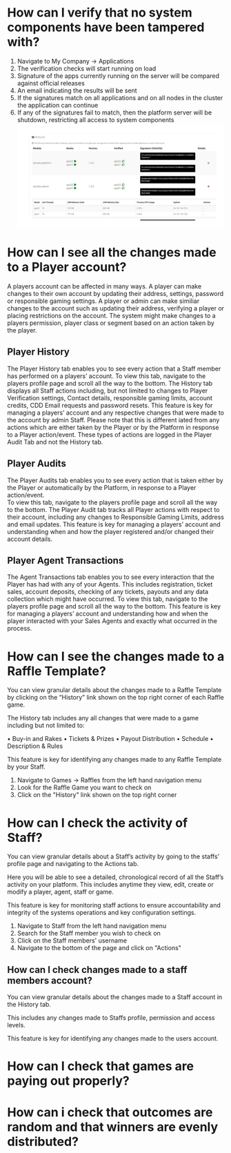 <!-- TITLE: Platform Administration  -->
<!-- SUBTITLE: Common uses cases for administering your lottery and raffle platform  -->


# How can I verify that no system components have been tampered with?
1. Navigate to My Company -> Applications
2. The verification checks will start running on load
3. Signature of the apps currently running on the server will be compared against official releases
4. An email indicating the results will be sent
5. If the signatures match on all applications and on all nodes in the cluster the application can continue
6. If any of the signatures fail to match, then the platform server will be shutdown, restricting all access to system components
![App Verification](/uploads/app-verification.png "App Verification")

# How can I see all the changes made to a Player account?
A players account can be affected in many ways.
A player can make changes to their own account by updating their address, settings, password or responsible gaming settings.
A player or admin can make similiar changes to the account such as updating their address, verifying a player or placing restrictions on the account.
The system might make changes to a players permission, player class or segment based on an action taken by the player.



## Player History
The Player History tab enables you to see every action that a Staff member has performed on a players’ account. 
To view this tab, navigate to the players profile page and scroll all the way to the bottom. 
The History tab displays all Staff actions including, but not limited to changes to Player Verification settings, Contact details, responsible gaming limits, account credits, CDD Email requests and password resets. 
This feature is key for managing a players’ account and any respective changes that were made to the account by admin Staff.
Please note that this is different  iated from any actions which are either taken by the Player or by the Platform in response to a Player action/event. These types of actions are logged in the Player Audit Tab and not the History tab. 

## Player Audits

The Player Audits tab enables you to see every action that is taken either by the Player or automatically by the Platform, in response to a Player action/event.  
To view this tab, navigate to the players profile page and scroll all the way to the bottom. 
The Player Audit tab tracks all Player actions with respect to their account, including any changes to Responsible Gaming Limits, address and email updates. 
This feature is key for managing a players’ account and understanding when and how the player registered and/or changed their account details.

## Player Agent Transactions
The Agent Transactions tab enables you to see every interaction that the Player has had with any of your Agents. This includes registration, ticket sales, account deposits, checking of any tickets, payouts and any data collection which might have occurred.
To view this tab, navigate to the players profile page and scroll all the way to the bottom. 
This feature is key for managing a players’ account and understanding how and when the player interacted with your Sales Agents and exactly what occurred in the process.


# How can I see the changes made to a Raffle Template?

You can view granular details about the changes made to a Raffle Template by clicking on the “History” link shown on the top right corner of each Raffle game. 

The History tab includes any all changes that were made to a game including but not limited to:

•	Buy-in and Rakes
•	Tickets & Prizes
•	Payout Distribution
•	Schedule
•	Description & Rules

This feature is key for identifying any changes made to any Raffle Template by your Staff.

1. Navigate to Games -> Raffles from the left hand navigation menu
2. Look for the Raffle Game you want to check on
3. Click on the "History" link shown on the top right corner


# How can I check the activity of Staff?
You can view granular details about a Staff’s activity by going to the staffs’ profile page and navigating to the Actions tab.

Here you will be able to see a detailed, chronological record of all the Staff’s activity on your platform.
This includes anytime they view, edit, create or modify a player, agent, staff or game.

This feature is key for monitoring staff actions to ensure accountability and integrity of the systems operations and key configuration settings.

1. Navigate to Staff from the left hand navigation menu
2. Search for the Staff member you wish to check on
3. Click on the Staff members' username
4. Navigate to the bottom of the page and click on "Actions"

## How can I check changes made to a staff members account?

You can view granular details about the changes made to a Staff account in the History tab. 

This includes any changes made to Staffs profile, permission and access levels.

This feature is key for identifying any changes made to the users account.


# How can I check that games are paying out properly?
# How can i check that outcomes are random and that  winners are evenly distributed?


